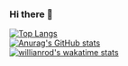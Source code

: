### Hi there 👋
[![Top Langs](https://github-readme-stats.vercel.app/api/top-langs/?username=anuraghazra)](https://github.com/anuraghazra/github-readme-stats) <br/> [![Anurag's GitHub stats](https://github-readme-stats.vercel.app/api?username=bonbonn1912)](https://github.com/anuraghazra/github-readme-stats) <br/>
[![willianrod's wakatime stats](https://github-readme-stats.vercel.app/api/wakatime?username=bonbonn1912)](https://github.com/anuraghazra/github-readme-stats)

<!--
**bonbonn1912/bonbonn1912** is a ✨ _special_ ✨ repository because its `README.md` (this file) appears on your GitHub profile.

Here are some ideas to get you started:

- 🔭 I’m currently working on ...
- 🌱 I’m currently learning ...
- 👯 I’m looking to collaborate on ...
- 🤔 I’m looking for help with ...
- 💬 Ask me about ...
- 📫 How to reach me: ...
- 😄 Pronouns: ...
- ⚡ Fun fact: ...
-->
